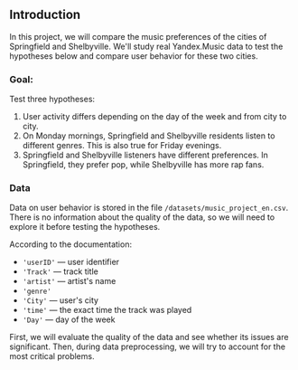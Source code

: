 ## Introduction <a id='intro'></a>
In this project, we will compare the music preferences of the cities of Springfield and Shelbyville. We'll study real Yandex.Music data to test the hypotheses below and compare user behavior for these two cities.

### Goal: 
Test three hypotheses:
1. User activity differs depending on the day of the week and from city to city. 
2. On Monday mornings, Springfield and Shelbyville residents listen to different genres. This is also true for Friday evenings. 
3. Springfield and Shelbyville listeners have different preferences. In Springfield, they prefer pop, while Shelbyville has more rap fans.

### Data
Data on user behavior is stored in the file `/datasets/music_project_en.csv`. There is no information about the quality of the data, so we will need to explore it before testing the hypotheses. 

According to the documentation:
- `'userID'` — user identifier
- `'Track'` — track title
- `'artist'` — artist's name
- `'genre'`
- `'City'` — user's city
- `'time'` — the exact time the track was played
- `'Day'` — day of the week

First, we will evaluate the quality of the data and see whether its issues are significant. Then, during data preprocessing, we will try to account for the most critical problems.
